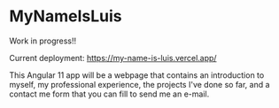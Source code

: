# MyNameIsLuis

Work in progress!!

Current deployment: https://my-name-is-luis.vercel.app/

This Angular 11 app will be a webpage that contains an introduction to myself, my professional experience, the projects I've done so far, and a contact me form that you can fill to send me an e-mail.
